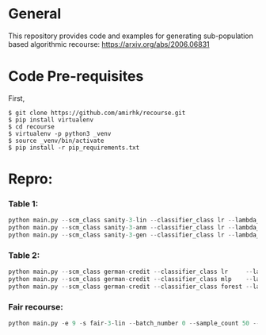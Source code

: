 # General

This repository provides code and examples for generating sub-population based algorithmic recourse: https://arxiv.org/abs/2006.06831

# Code Pre-requisites

First,
```console
$ git clone https://github.com/amirhk/recourse.git
$ pip install virtualenv
$ cd recourse
$ virtualenv -p python3 _venv
$ source _venv/bin/activate
$ pip install -r pip_requirements.txt
```


# Repro:

### Table 1:
```python
python main.py --scm_class sanity-3-lin --classifier_class lr --lambda_lcb 2. --optimization_approach grad_descent --grad_descent_epochs 1000 --batch_number 0 --sample_count 100
python main.py --scm_class sanity-3-anm --classifier_class lr --lambda_lcb 2. --optimization_approach grad_descent --grad_descent_epochs 1000 --batch_number 0 --sample_count 100
python main.py --scm_class sanity-3-gen --classifier_class lr --lambda_lcb 2. --optimization_approach grad_descent --grad_descent_epochs 1000 --batch_number 0 --sample_count 100
```

### Table 2:
```python
python main.py --scm_class german-credit --classifier_class lr     --lambda_lcb 2.5 --optimization_approach grad_descent --grad_descent_epochs 1000 --non_intervenable_nodes x1 x2 x5 --batch_number 0 --sample_count 100
python main.py --scm_class german-credit --classifier_class mlp    --lambda_lcb 2.5 --optimization_approach grad_descent --grad_descent_epochs 1000 --non_intervenable_nodes x1 x2 x5 --batch_number 0 --sample_count 100
python main.py --scm_class german-credit --classifier_class forest --lambda_lcb 2.5 --optimization_approach brute_force  --grid_search_bins 10      --non_intervenable_nodes x1 x2 x5 --batch_number 0 --sample_count 100
```


### Fair recourse:
```python
python main.py -e 9 -s fair-3-lin --batch_number 0 --sample_count 50 --sensitive_attribute_nodes x1 --optimization_approach brute_force --grid_search_bins 5
```